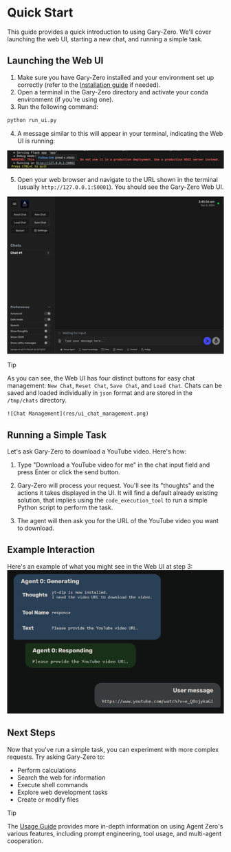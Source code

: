 # Quick Start

This guide provides a quick introduction to using Gary-Zero. We'll cover launching the web UI, starting a new chat, and running a simple task.


## Launching the Web UI

1. Make sure you have Gary-Zero installed and your environment set up correctly (refer to the [Installation guide](installation.md) if needed).
2. Open a terminal in the Gary-Zero directory and activate your conda environment (if you're using one).
3. Run the following command:

```bash
python run_ui.py
```

4. A message similar to this will appear in your terminal, indicating the Web UI is running:

![](res/flask_link.png)

5. Open your web browser and navigate to the URL shown in the terminal (usually `http://127.0.0.1:50001`). You should see the Gary-Zero Web UI.

![New Chat](res/ui_newchat1.png)

> [!TIP]
> As you can see, the Web UI has four distinct buttons for easy chat management:
> `New Chat`, `Reset Chat`, `Save Chat`, and `Load Chat`.
> Chats can be saved and loaded individually in `json` format and are stored in the
> `/tmp/chats` directory.

    ![Chat Management](res/ui_chat_management.png)


## Running a Simple Task

Let's ask Gary-Zero to download a YouTube video. Here's how:

1. Type "Download a YouTube video for me" in the chat input field and press Enter or click the send button.

2. Gary-Zero will process your request.  You'll see its "thoughts" and the actions it takes displayed in the UI. It will find a default already existing solution, that implies using the `code_execution_tool` to run a simple Python script to perform the task.

3. The agent will then ask you for the URL of the YouTube video you want to download.


## Example Interaction

Here's an example of what you might see in the Web UI at step 3:
![1](res/image-24.png)


## Next Steps

Now that you've run a simple task, you can experiment with more complex requests. Try asking Gary-Zero to:

* Perform calculations
* Search the web for information
* Execute shell commands
* Explore web development tasks
* Create or modify files

> [!TIP]
> The [Usage Guide](usage.md) provides more in-depth information on using Agent
> Zero's various features, including prompt engineering, tool usage, and multi-agent
> cooperation.
